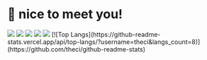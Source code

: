 # 🤞 nice to meet you!
<img src="https://capsule-render.vercel.app/api?type=waving&color=auto&height=300&section=header&text=창훈%20render&fontSize=90" />
<img src="https://img.shields.io/badge/Android-3DDC84?style=flat-square&logo=Java&logoColor=white"/>
<img src="https://img.shields.io/badge/Android-3DDC84?style=flat-square&logo=Python&logoColor=blue"/>
 <img src="https://img.shields.io/badge/TypeScript-3178C6?style=flat&logo=TypeScript&logoColor=white"/>
  <img src="https://img.shields.io/badge/Python-3178C6?style=flat&logo=TypeScript&logoColor=white"/>
[![Top Langs](https://github-readme-stats.vercel.app/api/top-langs/?username=theci&langs_count=8)](https://github.com/theci/github-readme-stats)

